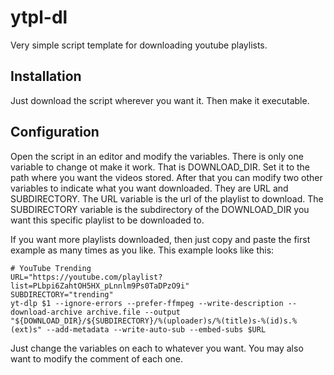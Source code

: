 # ytpl-dl
Very simple script template for downloading youtube playlists.

## Installation
Just download the script wherever you want it. Then make it executable.

## Configuration
Open the script in an editor and modify the variables. There is only one variable to change ot make it work. That is DOWNLOAD_DIR. Set it to the path where you want the videos stored. After that you can modify two other variables to indicate what you want downloaded. They are URL and SUBDIRECTORY. The URL variable is the url of the playlist to download. The SUBDIRECTORY variable is the subdirectory of the DOWNLOAD_DIR you want this specific playlist to be downloaded to.

If you want more playlists downloaded, then just copy and paste the first example as many times as you like. This example looks like this:
```
# YouTube Trending
URL="https://youtube.com/playlist?list=PLbpi6ZahtOH5HX_pLnnlm9Ps0TaDPzO9i"
SUBDIRECTORY="trending"
yt-dlp $1 --ignore-errors --prefer-ffmpeg --write-description --download-archive archive.file --output "${DOWNLOAD_DIR}/${SUBDIRECTORY}/%(uploader)s/%(title)s-%(id)s.%(ext)s" --add-metadata --write-auto-sub --embed-subs $URL
```
Just change the variables on each to whatever you want. You may also want to modify the comment of each one.
